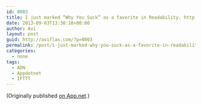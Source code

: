 ```yaml
---
id: 8003
title: I just marked “Why You Suck” as a favorite in Readability. http://www.readability.com/articles/l3wgyrtt
date: 2013-09-03T13:38:18+00:00
author: Avi
layout: post
guid: http://aviflax.com/?p=8003
permalink: /post/i-just-marked-why-you-suck-as-a-favorite-in-readability-httpwww-readability-comarticlesl3wgyrtt/
categories:
  - none
tags:
  - ADN
  - Appdotnet
  - IFTTT
---
```

(Originally published [on App.net](http://alpha.app.net/aviflax/post/10233616).)